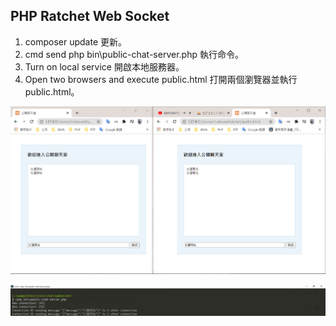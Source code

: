 ## PHP Ratchet Web Socket

  1. composer update 更新。
  2. cmd send php bin\public-chat-server.php 執行命令。
  3. Turn on local service 開啟本地服務器。
  4. Open two browsers and execute public.html 打開兩個瀏覽器並執行public.html。

  ![alt text](圖片2.PNG)

  ![alt text](圖片3.PNG)
